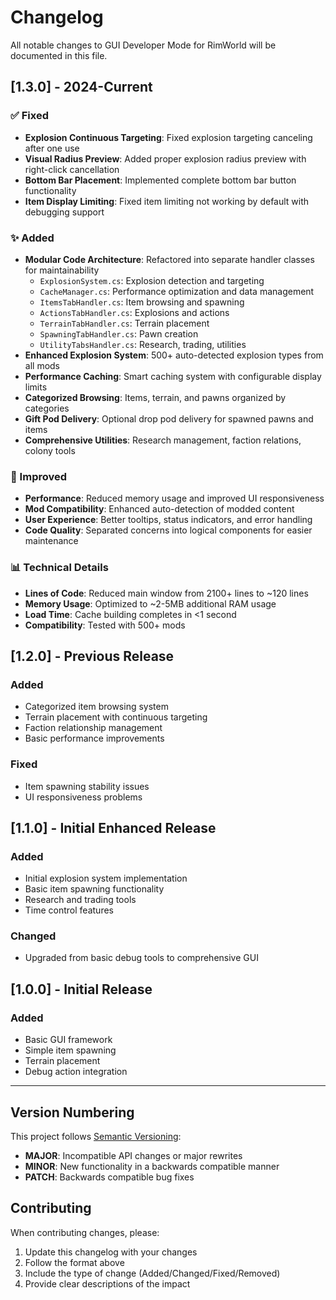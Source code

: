 # Changelog

All notable changes to GUI Developer Mode for RimWorld will be documented in this file.

## [1.3.0] - 2024-Current

### ✅ Fixed
- **Explosion Continuous Targeting**: Fixed explosion targeting canceling after one use
- **Visual Radius Preview**: Added proper explosion radius preview with right-click cancellation
- **Bottom Bar Placement**: Implemented complete bottom bar button functionality  
- **Item Display Limiting**: Fixed item limiting not working by default with debugging support

### ✨ Added
- **Modular Code Architecture**: Refactored into separate handler classes for maintainability
  - `ExplosionSystem.cs`: Explosion detection and targeting
  - `CacheManager.cs`: Performance optimization and data management
  - `ItemsTabHandler.cs`: Item browsing and spawning
  - `ActionsTabHandler.cs`: Explosions and actions  
  - `TerrainTabHandler.cs`: Terrain placement
  - `SpawningTabHandler.cs`: Pawn creation
  - `UtilityTabsHandler.cs`: Research, trading, utilities
- **Enhanced Explosion System**: 500+ auto-detected explosion types from all mods
- **Performance Caching**: Smart caching system with configurable display limits
- **Categorized Browsing**: Items, terrain, and pawns organized by categories
- **Gift Pod Delivery**: Optional drop pod delivery for spawned pawns and items
- **Comprehensive Utilities**: Research management, faction relations, colony tools

### 🔧 Improved
- **Performance**: Reduced memory usage and improved UI responsiveness
- **Mod Compatibility**: Enhanced auto-detection of modded content
- **User Experience**: Better tooltips, status indicators, and error handling
- **Code Quality**: Separated concerns into logical components for easier maintenance

### 📊 Technical Details
- **Lines of Code**: Reduced main window from 2100+ lines to ~120 lines
- **Memory Usage**: Optimized to ~2-5MB additional RAM usage
- **Load Time**: Cache building completes in <1 second
- **Compatibility**: Tested with 500+ mods

## [1.2.0] - Previous Release

### Added
- Categorized item browsing system
- Terrain placement with continuous targeting
- Faction relationship management
- Basic performance improvements

### Fixed
- Item spawning stability issues
- UI responsiveness problems

## [1.1.0] - Initial Enhanced Release

### Added
- Initial explosion system implementation
- Basic item spawning functionality
- Research and trading tools
- Time control features

### Changed
- Upgraded from basic debug tools to comprehensive GUI

## [1.0.0] - Initial Release

### Added
- Basic GUI framework
- Simple item spawning
- Terrain placement
- Debug action integration

---

## Version Numbering

This project follows [Semantic Versioning](https://semver.org/):
- **MAJOR**: Incompatible API changes or major rewrites
- **MINOR**: New functionality in a backwards compatible manner  
- **PATCH**: Backwards compatible bug fixes

## Contributing

When contributing changes, please:
1. Update this changelog with your changes
2. Follow the format above
3. Include the type of change (Added/Changed/Fixed/Removed)
4. Provide clear descriptions of the impact